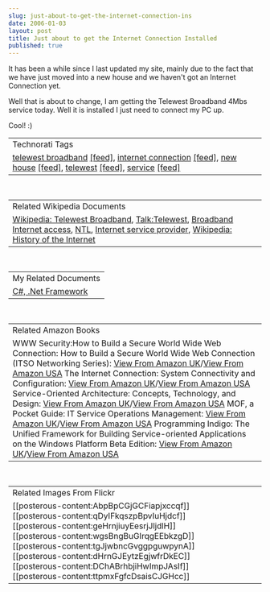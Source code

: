 ```yaml
---
slug: just-about-to-get-the-internet-connection-ins
date: 2006-01-03
layout: post
title: Just about to get the Internet Connection Installed
published: true
---
```

It has been a while since I last updated my site,  mainly due to the fact that we have just moved into a new house and we haven't got an Internet Connection yet. <p />Well that is about to change, I am getting the Telewest Broadband 4Mbs service today.  Well it is installed I just need to connect my PC up.<p />Cool! :)<p /><table class="TechnoratiHead TagHeader">
<tr><td>Technorati Tags</td></tr>
<tr class="Technorati"><td>
<a href="http://www.technorati.com/tag/telewest%20broadband" class="Tag" rel="tag">telewest broadband</a> <a href="http://feeds.technorati.com/feed/posts/tag/telewest%20broadband" class="Tag">[feed]</a>, <a href="http://www.technorati.com/tag/internet%20connection" class="Tag" rel="tag">internet connection</a> <a href="http://feeds.technorati.com/feed/posts/tag/internet%20connection" class="Tag">[feed]</a>, <a href="http://www.technorati.com/tag/new%20house" class="Tag" rel="tag">new house</a> <a href="http://feeds.technorati.com/feed/posts/tag/new%20house" class="Tag">[feed]</a>, <a href="http://www.technorati.com/tag/telewest" class="Tag" rel="tag">telewest</a> <a href="http://feeds.technorati.com/feed/posts/tag/telewest" class="Tag">[feed]</a>, <a href="http://www.technorati.com/tag/service" class="Tag" rel="tag">service</a> <a href="http://feeds.technorati.com/feed/posts/tag/service" class="Tag">[feed]</a>
</td></tr>
</table><br /><table class="TechnoratiHead TagHeader">
<tr><td>Related Wikipedia Documents</td></tr>
<tr class="Technorati"><td>
<a href="http://en.wikipedia.org/wiki/Telewest_Broadband" class="Tag" rel="tag">Wikipedia: Telewest Broadband</a>, <a href="http://en.wikipedia.org/wiki/Talk:Telewest_Broadband" class="Tag" rel="tag">Talk:Telewest</a>, <a href="http://en.wikipedia.org/wiki/Broadband_Internet_access" class="Tag" rel="tag">Broadband Internet access</a>, <a href="http://en.wikipedia.org/wiki/NTL" class="Tag" rel="tag">NTL</a>, <a href="http://en.wikipedia.org/wiki/Internet_service_provider" class="Tag" rel="tag">Internet service provider</a>, <a href="http://en.wikipedia.org/wiki/History_of_the_Internet" class="Tag" rel="tag">Wikipedia: History of the Internet</a>
</td></tr>
</table><br /><table class="TechnoratiHead TagHeader">
<tr><td>My Related Documents</td></tr>
<tr class="Technorati"><td><a href="http://www.kinlan.co.uk/" class="Tag" rel="tag">C#, .Net Framework</a></td></tr>
</table><br /><table class="TechnoratiHead TagHeader">
<tr><td>Related Amazon Books</td></tr>
<tr class="Technorati"><td>WWW Security:How to Build a Secure World Wide Web Connection: How to Build a Secure World Wide Web Connection (ITSO Networking Series): <a href="http://www.amazon.co.uk/exec/obidos/redirect?tag=cnetfra-21&amp;link_code=xm2&amp;camp=2025&amp;creative=165953&amp;path=http://www.amazon.co.uk/gp/redirect.html%253fASIN=0136124097%2526tag=cnetfra-21%2526lcode=xm2%2526cID=2025%2526ccmID=165953%2526location=/o/ASIN/0136124097%25253FSubscriptionId=0CM2PVF6VAHJQKW5G782" class="Tag" rel="tag">View From Amazon UK</a>/<a href="http://www.amazon.com/exec/obidos/redirect?tag=cnetfra-20&amp;link_code=xm2&amp;camp=2025&amp;creative=165953&amp;path=http://www.amazon.com/gp/redirect.html%253fASIN=0136124097%2526tag=cnetfra-20%2526lcode=xm2%2526cID=2025%2526ccmID=165953%2526location=/o/ASIN/0136124097%25253FSubscriptionId=0CM2PVF6VAHJQKW5G782" class="Tag" rel="tag">View From Amazon USA</a> The Internet Connection: System Connectivity and Configuration: <a href="http://www.amazon.co.uk/exec/obidos/redirect?tag=cnetfra-21&amp;link_code=xm2&amp;camp=2025&amp;creative=165953&amp;path=http://www.amazon.co.uk/gp/redirect.html%253fASIN=0201542374%2526tag=cnetfra-21%2526lcode=xm2%2526cID=2025%2526ccmID=165953%2526location=/o/ASIN/0201542374%25253FSubscriptionId=0CM2PVF6VAHJQKW5G782" class="Tag" rel="tag">View From Amazon UK</a>/<a href="http://www.amazon.com/exec/obidos/redirect?tag=cnetfra-20&amp;link_code=xm2&amp;camp=2025&amp;creative=165953&amp;path=http://www.amazon.com/gp/redirect.html%253fASIN=0201542374%2526tag=cnetfra-20%2526lcode=xm2%2526cID=2025%2526ccmID=165953%2526location=/o/ASIN/0201542374%25253FSubscriptionId=0CM2PVF6VAHJQKW5G782" class="Tag" rel="tag">View From Amazon USA</a> Service-Oriented Architecture: Concepts, Technology, and Design: <a href="http://www.amazon.co.uk/exec/obidos/redirect?tag=cnetfra-21&amp;link_code=xm2&amp;camp=2025&amp;creative=165953&amp;path=http://www.amazon.co.uk/gp/redirect.html%253fASIN=0131858580%2526tag=cnetfra-21%2526lcode=xm2%2526cID=2025%2526ccmID=165953%2526location=/o/ASIN/0131858580%25253FSubscriptionId=0CM2PVF6VAHJQKW5G782" class="Tag" rel="tag">View From Amazon UK</a>/<a href="http://www.amazon.com/exec/obidos/redirect?tag=cnetfra-20&amp;link_code=xm2&amp;camp=2025&amp;creative=165953&amp;path=http://www.amazon.com/gp/redirect.html%253fASIN=0131858580%2526tag=cnetfra-20%2526lcode=xm2%2526cID=2025%2526ccmID=165953%2526location=/o/ASIN/0131858580%25253FSubscriptionId=0CM2PVF6VAHJQKW5G782" class="Tag" rel="tag">View From Amazon USA</a> MOF, a Pocket Guide: IT Service Operations Management: <a href="http://www.amazon.co.uk/exec/obidos/redirect?tag=cnetfra-21&amp;link_code=xm2&amp;camp=2025&amp;creative=165953&amp;path=http://www.amazon.co.uk/gp/redirect.html%253fASIN=9077212108%2526tag=cnetfra-21%2526lcode=xm2%2526cID=2025%2526ccmID=165953%2526location=/o/ASIN/9077212108%25253FSubscriptionId=0CM2PVF6VAHJQKW5G782" class="Tag" rel="tag">View From Amazon UK</a>/<a href="http://www.amazon.com/exec/obidos/redirect?tag=cnetfra-20&amp;link_code=xm2&amp;camp=2025&amp;creative=165953&amp;path=http://www.amazon.com/gp/redirect.html%253fASIN=9077212108%2526tag=cnetfra-20%2526lcode=xm2%2526cID=2025%2526ccmID=165953%2526location=/o/ASIN/9077212108%25253FSubscriptionId=0CM2PVF6VAHJQKW5G782" class="Tag" rel="tag">View From Amazon USA</a> Programming Indigo: The Unified Framework for Building Service-oriented Applications on the Windows Platform Beta Edition: <a href="http://www.amazon.co.uk/exec/obidos/redirect?tag=cnetfra-21&amp;link_code=xm2&amp;camp=2025&amp;creative=165953&amp;path=http://www.amazon.co.uk/gp/redirect.html%253fASIN=0735621519%2526tag=cnetfra-21%2526lcode=xm2%2526cID=2025%2526ccmID=165953%2526location=/o/ASIN/0735621519%25253FSubscriptionId=0CM2PVF6VAHJQKW5G782" class="Tag" rel="tag">View From Amazon UK</a>/<a href="http://www.amazon.com/exec/obidos/redirect?tag=cnetfra-20&amp;link_code=xm2&amp;camp=2025&amp;creative=165953&amp;path=http://www.amazon.com/gp/redirect.html%253fASIN=0735621519%2526tag=cnetfra-20%2526lcode=xm2%2526cID=2025%2526ccmID=165953%2526location=/o/ASIN/0735621519%25253FSubscriptionId=0CM2PVF6VAHJQKW5G782" class="Tag" rel="tag">View From Amazon USA</a>
</td></tr>
</table><br /><table class="TechnoratiHead TagHeader">
<tr><td>Related Images From Flickr</td></tr>
<tr class="Technorati"><td>
<span style="float: left;">[[posterous-content:AbpBpCGjGCFiapjxccqf]]</span><span style="float: left;">[[posterous-content:qDyIFkqszpBpvIuHjdcf]]</span><span style="float: left;">[[posterous-content:geHrnjiuyEesrjJljdlH]]</span><span style="float: left;">[[posterous-content:wgsBngBuGIrqgEEbkzgD]]</span><span style="float: left;">[[posterous-content:tgJjwbncGvggpguwpynA]]</span><span style="float: left;">[[posterous-content:dHrnGJEytzEgjwfrDkEC]]</span><span style="float: left;">[[posterous-content:DChABrhbjiHwImpJAsIf]]</span><span style="float: left;">[[posterous-content:ttpmxFgfcDsaisCJGHcc]]</span>
</td></tr>
</table><div class="blogger-post-footer"><img class="posterous_download_image" src="https://blogger.googleusercontent.com/tracker/8109338-113630605515291418?l=www.kinlan.co.uk%2Findex.html" height="1" alt="" width="1" /></div>

